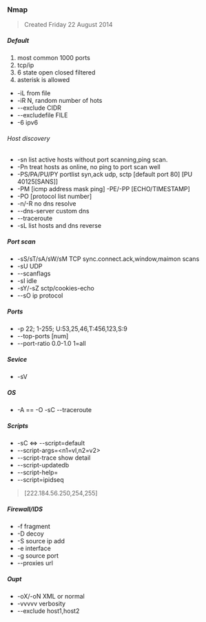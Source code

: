 ### Nmap
> Created Friday 22 August 2014

##### Default
1. most common 1000 ports
2. tcp/ip
3. 6 state open closed filtered
4. asterisk is allowed

- -iL from file
- -iR N, random number of hots
- --exclude CIDR
- --excludefile FILE
- -6 ipv6

###### Host discovery
- -sn list active hosts without port scanning,ping scan.
- -Pn treat hosts as online, no ping to port scan well
- -PS/PA/PU/PY portlist syn,ack udp, sctp [default port 80] [PU 40125[SANS]] 
- -PM [icmp address mask ping] -PE/-PP [ECHO/TIMESTAMP]
- -PO [protocol list number]
- -n/-R no dns resolve
- --dns-server custom dns
- --traceroute 
- -sL list hosts and dns reverse

##### Port scan
- -sS/sT/sA/sW/sM  TCP sync.connect.ack,window,maimon scans
- -sU UDP
- --scanflags
- -sI idle
- -sY/-sZ  sctp/cookies-echo
- --sO ip protocol

##### Ports
- -p 22; 1-255; U:53,25,46,T:456,123,S:9
- --top-ports [num]
- --port-ratio 0.0-1.0  1=all

##### Sevice
- -sV

##### OS
- -A == -O -sC --traceroute

##### Scripts
- -sC <=> --script=default
- --script-args=<n1=vl,n2=v2>
- --script-trace  show detail
- --script-updatedb
- --script-help=
- --script=ipidseq
> [222.184.56.250,254,255]

##### Firewall/IDS
- -f fragment
- -D decoy	
- -S source ip add
- -e interface
- -g source port
- --proxies url

##### Oupt
- -oX/-oN XML or normal
- -vvvvv verbosity
- --exclude  host1,host2
